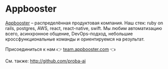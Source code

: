 # Appbooster

[Appbooster](https://team.appbooster.com) – распределённая продуктовая компания. Наш стек: ruby on rails, postgres, AWS, react, react-native, swift. Мы любим автоматизацию всего, асинхронное общение, DevOps-подход, небольшие кроссфункциональные команды и ориентируемся на результат.

Присоединиться к нам 👉 [team.appbooster.com](https://team.appbooster.com) 👈

См. также: http://github.com/proba-ai
